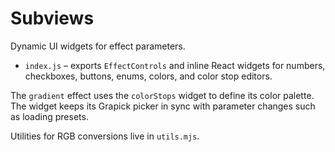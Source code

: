 # Subviews

Dynamic UI widgets for effect parameters.

- `index.js` – exports `EffectControls` and inline React widgets for numbers, checkboxes, buttons, enums, colors, and color stop editors.

The `gradient` effect uses the `colorStops` widget to define its color palette. The widget keeps its Grapick picker in sync with parameter changes such as loading presets.

Utilities for RGB conversions live in `utils.mjs`.

